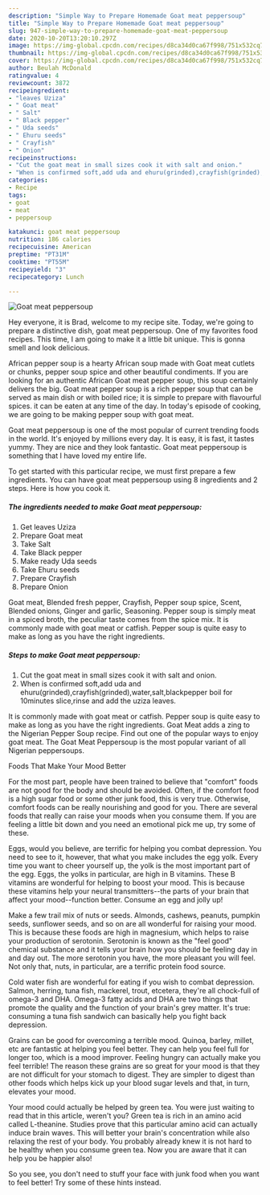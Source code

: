 ```yaml
---
description: "Simple Way to Prepare Homemade Goat meat peppersoup"
title: "Simple Way to Prepare Homemade Goat meat peppersoup"
slug: 947-simple-way-to-prepare-homemade-goat-meat-peppersoup
date: 2020-10-20T13:20:10.297Z
image: https://img-global.cpcdn.com/recipes/d8ca34d0ca67f998/751x532cq70/goat-meat-peppersoup-recipe-main-photo.jpg
thumbnail: https://img-global.cpcdn.com/recipes/d8ca34d0ca67f998/751x532cq70/goat-meat-peppersoup-recipe-main-photo.jpg
cover: https://img-global.cpcdn.com/recipes/d8ca34d0ca67f998/751x532cq70/goat-meat-peppersoup-recipe-main-photo.jpg
author: Beulah McDonald
ratingvalue: 4
reviewcount: 3872
recipeingredient:
- "leaves Uziza"
- " Goat meat"
- " Salt"
- " Black pepper"
- " Uda seeds"
- " Ehuru seeds"
- " Crayfish"
- " Onion"
recipeinstructions:
- "Cut the goat meat in small sizes cook it with salt and onion."
- "When is confirmed soft,add uda and ehuru(grinded),crayfish(grinded),water,salt,blackpepper boil for 10minutes slice,rinse and add the uziza leaves."
categories:
- Recipe
tags:
- goat
- meat
- peppersoup

katakunci: goat meat peppersoup 
nutrition: 186 calories
recipecuisine: American
preptime: "PT31M"
cooktime: "PT55M"
recipeyield: "3"
recipecategory: Lunch

---
```



![Goat meat peppersoup](https://img-global.cpcdn.com/recipes/d8ca34d0ca67f998/751x532cq70/goat-meat-peppersoup-recipe-main-photo.jpg)

Hey everyone, it is Brad, welcome to my recipe site. Today, we're going to prepare a distinctive dish, goat meat peppersoup. One of my favorites food recipes. This time, I am going to make it a little bit unique. This is gonna smell and look delicious.

African pepper soup is a hearty African soup made with Goat meat cutlets or chunks, pepper soup spice and other beautiful condiments. If you are looking for an authentic African Goat meat pepper soup, this soup certainly delivers the big. Goat meat pepper soup is a rich pepper soup that can be served as main dish or with boiled rice; it is simple to prepare with flavourful spices. it can be eaten at any time of the day. In today&#39;s episode of cooking, we are going to be making pepper soup with goat meat.

Goat meat peppersoup is one of the most popular of current trending foods in the world. It's enjoyed by millions every day. It is easy, it is fast, it tastes yummy. They are nice and they look fantastic. Goat meat peppersoup is something that I have loved my entire life.


To get started with this particular recipe, we must first prepare a few ingredients. You can have goat meat peppersoup using 8 ingredients and 2 steps. Here is how you cook it.

<!--inarticleads1-->

##### The ingredients needed to make Goat meat peppersoup:

1. Get leaves Uziza
1. Prepare  Goat meat
1. Take  Salt
1. Take  Black pepper
1. Make ready  Uda seeds
1. Take  Ehuru seeds
1. Prepare  Crayfish
1. Prepare  Onion


Goat meat, Blended fresh pepper, Crayfish, Pepper soup spice, Scent, Blended onions, Ginger and garlic, Seasoning. Pepper soup is simply meat in a spiced broth, the peculiar taste comes from the spice mix. It is commonly made with goat meat or catfish. Pepper soup is quite easy to make as long as you have the right ingredients. 

<!--inarticleads2-->

##### Steps to make Goat meat peppersoup:

1. Cut the goat meat in small sizes cook it with salt and onion.
1. When is confirmed soft,add uda and ehuru(grinded),crayfish(grinded),water,salt,blackpepper boil for 10minutes slice,rinse and add the uziza leaves.


It is commonly made with goat meat or catfish. Pepper soup is quite easy to make as long as you have the right ingredients. Goat Meat adds a zing to the Nigerian Pepper Soup recipe. Find out one of the popular ways to enjoy goat meat. The Goat Meat Peppersoup is the most popular variant of all Nigerian peppersoups. 

Foods That Make Your Mood Better


For the most part, people have been trained to believe that "comfort" foods are not good for the body and should be avoided. Often, if the comfort food is a high sugar food or some other junk food, this is very true. Otherwise, comfort foods can be really nourishing and good for you. There are several foods that really can raise your moods when you consume them. If you are feeling a little bit down and you need an emotional pick me up, try some of these.

Eggs, would you believe, are terrific for helping you combat depression. You need to see to it, however, that what you make includes the egg yolk. Every time you want to cheer yourself up, the yolk is the most important part of the egg. Eggs, the yolks in particular, are high in B vitamins. These B vitamins are wonderful for helping to boost your mood. This is because these vitamins help your neural transmitters--the parts of your brain that affect your mood--function better. Consume an egg and jolly up!

Make a few trail mix of nuts or seeds. Almonds, cashews, peanuts, pumpkin seeds, sunflower seeds, and so on are all wonderful for raising your mood. This is because these foods are high in magnesium, which helps to raise your production of serotonin. Serotonin is known as the "feel good" chemical substance and it tells your brain how you should be feeling day in and day out. The more serotonin you have, the more pleasant you will feel. Not only that, nuts, in particular, are a terrific protein food source.

Cold water fish are wonderful for eating if you wish to combat depression. Salmon, herring, tuna fish, mackerel, trout, etcetera, they're all chock-full of omega-3 and DHA. Omega-3 fatty acids and DHA are two things that promote the quality and the function of your brain's grey matter. It's true: consuming a tuna fish sandwich can basically help you fight back depression. 

Grains can be good for overcoming a terrible mood. Quinoa, barley, millet, etc are fantastic at helping you feel better. They can help you feel full for longer too, which is a mood improver. Feeling hungry can actually make you feel terrible! The reason these grains are so great for your mood is that they are not difficult for your stomach to digest. They are simpler to digest than other foods which helps kick up your blood sugar levels and that, in turn, elevates your mood.

Your mood could actually be helped by green tea. You were just waiting to read that in this article, weren't you? Green tea is rich in an amino acid called L-theanine. Studies prove that this particular amino acid can actually induce brain waves. This will better your brain's concentration while also relaxing the rest of your body. You probably already knew it is not hard to be healthy when you consume green tea. Now you are aware that it can help you be happier also!

So you see, you don't need to stuff your face with junk food when you want to feel better! Try  some  of  these  hints  instead.

